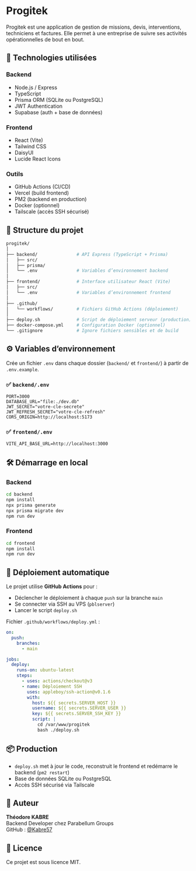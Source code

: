 # Progitek

Progitek est une application de gestion de missions, devis, interventions, techniciens et factures. Elle permet à une entreprise de suivre ses activités opérationnelles de bout en bout.

## 🚀 Technologies utilisées

### Backend
- Node.js / Express
- TypeScript
- Prisma ORM (SQLite ou PostgreSQL)
- JWT Authentication
- Supabase (auth + base de données)

### Frontend
- React (Vite)
- Tailwind CSS
- DaisyUI
- Lucide React Icons

### Outils
- GitHub Actions (CI/CD)
- Vercel (build frontend)
- PM2 (backend en production)
- Docker (optionnel)
- Tailscale (accès SSH sécurisé)

## 📂 Structure du projet

```bash
progitek/
│
├── backend/               # API Express (TypeScript + Prisma)
│   ├── src/
│   ├── prisma/
│   └── .env               # Variables d’environnement backend
│
├── frontend/              # Interface utilisateur React (Vite)
│   ├── src/
│   └── .env               # Variables d’environnement frontend
│
├── .github/
│   └── workflows/         # Fichiers GitHub Actions (déploiement)
│
├── deploy.sh              # Script de déploiement serveur (production)
├── docker-compose.yml     # Configuration Docker (optionnel)
└── .gitignore             # Ignore fichiers sensibles et de build
```

## ⚙️ Variables d’environnement

Crée un fichier `.env` dans chaque dossier (`backend/` et `frontend/`) à partir de `.env.example`.

### ✅ `backend/.env`
```env
PORT=3000
DATABASE_URL="file:./dev.db"
JWT_SECRET="votre-cle-secrete"
JWT_REFRESH_SECRET="votre-cle-refresh"
CORS_ORIGIN=http://localhost:5173
```

### ✅ `frontend/.env`
```env
VITE_API_BASE_URL=http://localhost:3000
```

## 🛠️ Démarrage en local

### Backend
```bash
cd backend
npm install
npx prisma generate
npx prisma migrate dev
npm run dev
```

### Frontend
```bash
cd frontend
npm install
npm run dev
```

## 🔐 Déploiement automatique

Le projet utilise **GitHub Actions** pour :

- Déclencher le déploiement à chaque `push` sur la branche `main`
- Se connecter via SSH au VPS (`pblserver`)
- Lancer le script `deploy.sh`

Fichier `.github/workflows/deploy.yml` :
```yaml
on:
  push:
    branches:
      - main

jobs:
  deploy:
    runs-on: ubuntu-latest
    steps:
      - uses: actions/checkout@v3
      - name: Déploiement SSH
        uses: appleboy/ssh-action@v0.1.6
        with:
          host: ${{ secrets.SERVER_HOST }}
          username: ${{ secrets.SERVER_USER }}
          key: ${{ secrets.SERVER_SSH_KEY }}
          script: |
            cd /var/www/progitek
            bash ./deploy.sh
```

## 📦 Production

- `deploy.sh` met à jour le code, reconstruit le frontend et redémarre le backend (`pm2 restart`)
- Base de données SQLite ou PostgreSQL
- Accès SSH sécurisé via Tailscale

## 👤 Auteur

**Théodore KABRE**  
Backend Developer chez Parabellum Groups  
GitHub : [@Kabre57](https://github.com/Kabre57)

## 📄 Licence

Ce projet est sous licence MIT.
